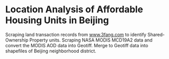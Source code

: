 # Location Analysis of Affordable Housing Units in Beijing
Scraping land transaction records from www.3fang.com to identify Shared-Ownership Property units.
Scraping NASA MODIS MCD19A2 data and convert the MODIS AOD data into Geotiff.
Merge to Geotiff data into shapefiles of Beijing neighborhood district.

